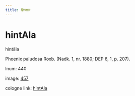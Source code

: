 ```yaml
---
title: हिन्ताल
---
```


# hintAla

hintāla  <div n="P" />Phoenix paludosa Roxb. (Nadk. 1, nr. 1880; DEP 6, 1, p. 207).

lnum: 440

image: [457](https://www.sanskrit-lexicon.uni-koeln.de/scans/csl-apidev/servepdf.php?dict=snp&page=457)

cologne link: [hintAla](https://sanskrit-lexicon.uni-koeln.de/scans/csl-apidev/getword.php?dict=snp&key=hintAla)

